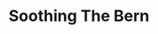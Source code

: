 ---
title: Soothing The Bern
tags: [External Post, Medium, Politics, Sanders, Feel the Bern, Democratic Primary]
style: fill
color: success
description: Currently Bernie Sanders is losing estimated delegates rapidly — approximately 50% already. This points to him not being the nominee in 2020. What will his supporters do in the general election?
external_url: https://medium.com/@justinaugust/soothing-the-bern-6cfe01c3b114
---
